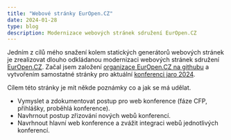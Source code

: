 ```yaml
---
title: "Webové stránky EurOpen.CZ"
date: 2024-01-28
type: blog
description: Modernizace webových stránek sdružení EurOpen.CZ
---
```

Jedním z cílů mého snažení kolem statických generátorů webových stránek je zrealizovat dlouho odkládanou modernizaci webových stránek sdružení [EurOpen.CZ](https://www.europen.cz/). Začal jsem založení [organizace EurOpen.CZ na githubu](https://github.com/europen-cz/) a vytvořením samostatné stránky pro aktuální [konferenci jaro 2024](https://56.europen.cz/).

Cílem této stránky je mít někde poznámky co a jak se má udělat.

- Vymyslet a zdokumentovat postup pro web konference (fáze CFP, přihlášky, proběhlá konference).
- Navhrnout postup zřizování nových webů konferencí.
- Navrhnout hlavní web konference a zvážit integraci webů jednotlivých konferencí.
